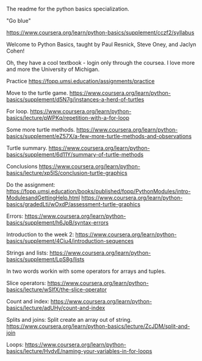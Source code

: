 The readme for the python basics specialization.

"Go blue"

https://www.coursera.org/learn/python-basics/supplement/cczf2/syllabus

Welcome to Python Basics, taught by  Paul Resnick, Steve Oney, and Jaclyn Cohen!

Oh, they have a cool textbook - login only through the coursea. 
I love more and more the University of Michigan.

Practice https://fopp.umsi.education/assignments/practice

Move to the turtle game.
https://www.coursera.org/learn/python-basics/supplement/d5N7g/instances-a-herd-of-turtles

For loop.
https://www.coursera.org/learn/python-basics/lecture/pWPKq/repetition-with-a-for-loop

Some more turtle methods.
https://www.coursera.org/learn/python-basics/supplement/eZ57X/a-few-more-turtle-methods-and-observations

Turtle summary.
https://www.coursera.org/learn/python-basics/supplement/6d11Y/summary-of-turtle-methods

Conclusions
https://www.coursera.org/learn/python-basics/lecture/xp5lS/conclusion-turtle-graphics

Do the assignment:
https://fopp.umsi.education/books/published/fopp/PythonModules/intro-ModulesandGettingHelp.html
https://www.coursera.org/learn/python-basics/gradedLti/wOxdP/assessment-turtle-graphics

Errors:
https://www.coursera.org/learn/python-basics/supplement/h6JpB/syntax-errors

Introduction to the week 2:
https://www.coursera.org/learn/python-basics/supplement/4Ciu4/introduction-sequences

Strings and lists:
https://www.coursera.org/learn/python-basics/supplement/LpS8g/lists

In two words workin with some operators for arrays and tuples.

Slice operators:
https://www.coursera.org/learn/python-basics/lecture/wSIfX/the-slice-operator

Count and index:
https://www.coursera.org/learn/python-basics/lecture/adUHy/count-and-index

Splits and joins:
Split create an array out of string.
https://www.coursera.org/learn/python-basics/lecture/ZcJDM/split-and-join

Loops:
https://www.coursera.org/learn/python-basics/lecture/HvdvE/naming-your-variables-in-for-loops

